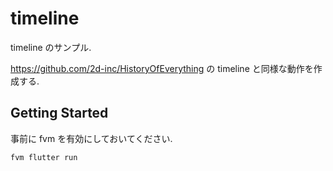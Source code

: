 # timeline

timeline のサンプル.

https://github.com/2d-inc/HistoryOfEverything の timeline と同様な動作を作成する.

## Getting Started

事前に fvm を有効にしておいてください.

`fvm flutter run`